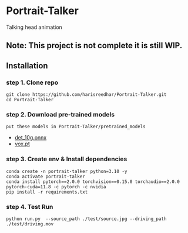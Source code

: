 # Portrait-Talker

Talking head animation

## Note: This project is not complete it is still WIP.

## Installation

### step 1. Clone repo

```
git clone https://github.com/harisreedhar/Portrait-Talker.git
cd Portrait-Talker
```

### step 2. Download pre-trained models

`put these models in Portrait-Talker/pretrained_models`

- [det_10g.onnx](https://huggingface.co/bluefoxcreation/insightface-retinaface-arcface-model/resolve/main/det_10g.onnx)
- [vox.pt](https://drive.google.com/uc?export=download&id=1cC2BGsbvJ_CBkoWdkv5mtZnCXZ5gS0Zy)

### step 3. Create env & Install dependencies

```
conda create -n portrait-talker python=3.10 -y
conda activate portrait-talker
conda install pytorch==2.0.0 torchvision==0.15.0 torchaudio==2.0.0 pytorch-cuda=11.8 -c pytorch -c nvidia
pip install -r requirements.txt
```

### step 4. Test Run

```
python run.py  --source_path ./test/source.jpg --driving_path ./test/driving.mov
```
